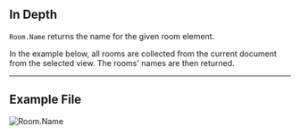 ## In Depth
`Room.Name` returns the name for the given room element.

In the example below, all rooms are collected from the current document from the selected view. The rooms' names are then returned.
___
## Example File

![Room.Name](./Revit.Elements.Room.Name_img.jpg)
